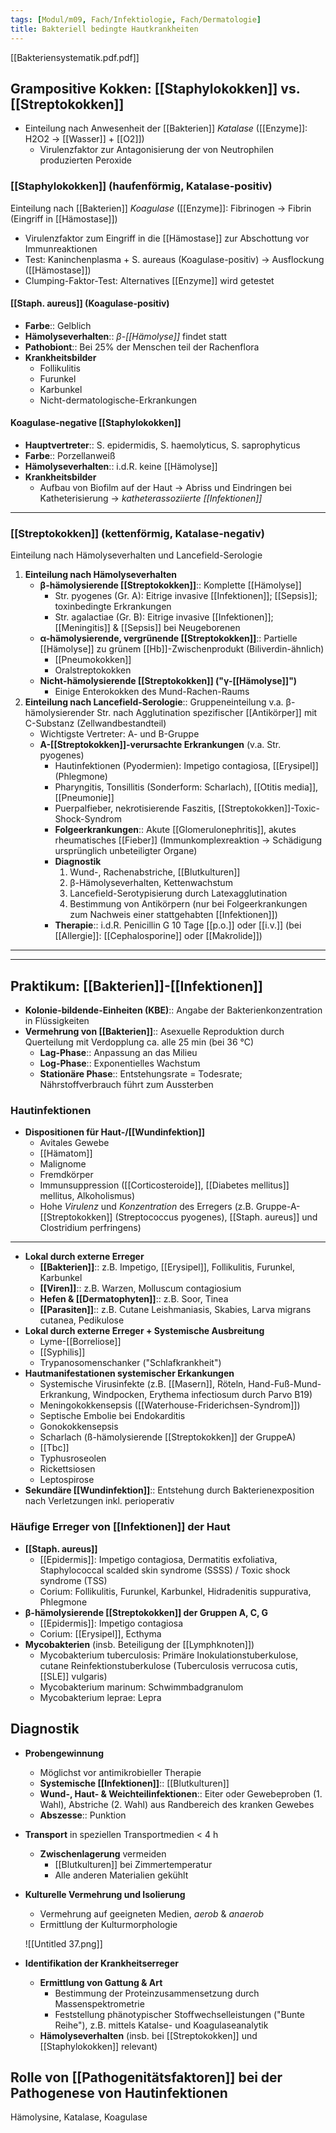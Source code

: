 ```yaml
---
tags: [Modul/m09, Fach/Infektiologie, Fach/Dermatologie]
title: Bakteriell bedingte Hautkrankheiten
---
```


[[Bakteriensystematik.pdf.pdf]]

## Grampositive Kokken: [[Staphylokokken]] vs. [[Streptokokken]]

- Einteilung nach Anwesenheit der [[Bakterien]] *Katalase* ([[Enzyme]]: H2O2 → [[Wasser]] + [[O2]])
    - Virulenzfaktor zur Antagonisierung der von Neutrophilen produzierten Peroxide

### [[Staphylokokken]] (haufenförmig, Katalase-positiv)

Einteilung nach [[Bakterien]] *Koagulase* ([[Enzyme]]: Fibrinogen → Fibrin (Eingriff in [[Hämostase]])

- Virulenzfaktor zum Eingriff in die [[Hämostase]] zur Abschottung vor Immunreaktionen
- Test: Kaninchenplasma + S. aureaus (Koagulase-positiv) → Ausflockung ([[Hämostase]])
- Clumping-Faktor-Test: Alternatives [[Enzyme]] wird getestet

#### [[Staph. aureus]] (Koagulase-positiv)

- **Farbe**:: Gelblich
- **Hämolyseverhalten**:: *β-[[Hämolyse]]* findet statt
- **Pathobiont**:: Bei 25% der Menschen teil der Rachenflora
- **Krankheitsbilder**
    - Follikulitis
    - Furunkel
    - Karbunkel
    - Nicht-dermatologische-Erkrankungen

#### Koagulase-negative [[Staphylokokken]]

- **Hauptvertreter**:: S. epidermidis, S. haemolyticus, S. saprophyticus
- **Farbe**:: Porzellanweiß
- **Hämolyseverhalten**:: i.d.R. keine [[Hämolyse]]
- **Krankheitsbilder**
    - Aufbau von Biofilm auf der Haut → Abriss und Eindringen bei Katheterisierung → *katheterassoziierte [[Infektionen]]*


---

### [[Streptokokken]] (kettenförmig, Katalase-negativ)

Einteilung nach Hämolyseverhalten und Lancefield-Serologie

1. **Einteilung nach Hämolyseverhalten**
    - **β-hämolysierende [[Streptokokken]]**:: Komplette [[Hämolyse]]
        - Str. pyogenes (Gr. A): Eitrige invasive [[Infektionen]]; [[Sepsis]]; toxinbedingte Erkrankungen
        - Str. agalactiae (Gr. B): Eitrige invasive [[Infektionen]]; [[Meningitis]] & [[Sepsis]] bei Neugeborenen
    - **α-hämolysierende, vergrünende [[Streptokokken]]**:: Partielle [[Hämolyse]] zu grünem [[Hb]]-Zwischenprodukt (Biliverdin-ähnlich)
        - [[Pneumokokken]]
        - Oralstreptokokken
    - **Nicht-hämolysierende [[Streptokokken]] ("γ-[[Hämolyse]]")**
        - Einige Enterokokken des Mund-Rachen-Raums
2. **Einteilung nach Lancefield-Serologie**:: Gruppeneinteilung v.a. β-hämolysierender Str. nach Agglutination spezifischer [[Antikörper]] mit C-Substanz (Zellwandbestandteil)
    - Wichtigste Vertreter: A- und B-Gruppe
    - **A-[[Streptokokken]]-verursachte Erkrankungen** (v.a. Str. pyogenes)
        - Hautinfektionen (Pyodermien): Impetigo contagiosa, [[Erysipel]] (Phlegmone)
        - Pharyngitis, Tonsillitis (Sonderform: Scharlach), [[Otitis media]], [[Pneumonie]]
        - Puerpalfieber, nekrotisierende Faszitis, [[Streptokokken]]-Toxic-Shock-Syndrom
        - **Folgeerkrankungen**:: Akute [[Glomerulonephritis]], akutes rheumatisches [[Fieber]] (Immunkomplexreaktion → Schädigung ursprünglich unbeteiligter Organe)
        - **Diagnostik**
            1. Wund-, Rachenabstriche, [[Blutkulturen]]
            2. β-Hämolyseverhalten, Kettenwachstum
            3. Lancefield-Serotypisierung durch Latexagglutination
            4. Bestimmung von Antikörpern (nur bei Folgeerkrankungen zum Nachweis einer stattgehabten [[Infektionen]])
        - **Therapie**:: i.d.R. Penicillin G 10 Tage [[p.o.]] oder [[i.v.]] (bei [[Allergie]]: [[Cephalosporine]] oder [[Makrolide]])


---



---

## Praktikum: [[Bakterien]]-[[Infektionen]]

- **Kolonie-bildende-Einheiten (KBE)**:: Angabe der Bakterienkonzentration in Flüssigkeiten
- **Vermehrung von [[Bakterien]]**:: Asexuelle Reproduktion durch Querteilung mit Verdopplung ca. alle 25 min (bei 36 °C)
    - **Lag-Phase**:: Anpassung an das Milieu
    - **Log-Phase**:: Exponentielles Wachstum
    - **Stationäre Phase**:: Entstehungsrate = Todesrate; Nährstoffverbrauch führt zum Aussterben


### Hautinfektionen

- **Dispositionen für Haut-/[[Wundinfektion]]**
    - Avitales Gewebe
    - [[Hämatom]]
    - Malignome
    - Fremdkörper
    - Immunsuppression ([[Corticosteroide]], [[Diabetes mellitus]] mellitus, Alkoholismus)
    - Hohe *Virulenz* und *Konzentration* des Erregers (z.B. Gruppe-A-[[Streptokokken]] (Streptococcus pyogenes), [[Staph. aureus]] und Clostridium perfringens)


---

- **Lokal durch externe Erreger**
    - **[[Bakterien]]**:: z.B. Impetigo, [[Erysipel]], Follikulitis, Furunkel, Karbunkel
    - **[[Viren]]**:: z.B. Warzen, Molluscum contagiosium
    - **Hefen & [[Dermatophyten]]**:: z.B. Soor, Tinea
    - **[[Parasiten]]**:: z.B. Cutane Leishmaniasis, Skabies, Larva migrans cutanea, Pedikulose
- **Lokal durch externe Erreger + Systemische Ausbreitung**
    - Lyme-[[Borreliose]]
    - [[Syphilis]]
    - Trypanosomenschanker ("Schlafkrankheit")
- **Hautmanifestationen systemischer Erkankungen**
    - Systemische Virusinfekte (z.B. [[Masern]], Röteln, Hand-Fuß-Mund-Erkrankung, Windpocken, Erythema infectiosum durch Parvo B19)
    - Meningokokkensepsis ([[Waterhouse-Friderichsen-Syndrom]])
    - Septische Embolie bei Endokarditis
    - Gonokokkensepsis
    - Scharlach (ß-hämolysierende [[Streptokokken]] der GruppeA)
    - [[Tbc]]
    - Typhusroseolen
    - Rickettsiosen
    - Leptospirose
- **Sekundäre [[Wundinfektion]]**:: Entstehung durch Bakterienexposition nach Verletzungen inkl. perioperativ

### Häufige Erreger von [[Infektionen]] der Haut

- **[[Staph. aureus]]**
    - [[Epidermis]]: Impetigo contagiosa, Dermatitis exfoliativa, Staphylococcal scalded skin syndrome (SSSS) / Toxic shock syndrome (TSS)
    - Corium: Follikulitis, Furunkel, Karbunkel, Hidradenitis suppurativa, Phlegmone
- **β-hämolysierende [[Streptokokken]] der Gruppen A, C, G**
    - [[Epidermis]]: Impetigo contagiosa
    - Corium: [[Erysipel]], Ecthyma
- **Mycobakterien** (insb. Beteiligung der [[Lymphknoten]])
    - Mycobakterium tuberculosis: Primäre Inokulationstuberkulose, cutane Reinfektionstuberkulose (Tuberculosis verrucosa cutis, [[SLE]] vulgaris)
    - Mycobakterium marinum: Schwimmbadgranulom
    - Mycobakterium leprae: Lepra

## Diagnostik

- **Probengewinnung**
    - Möglichst vor antimikrobieller Therapie
    - **Systemische [[Infektionen]]**:: [[Blutkulturen]]
    - **Wund-, Haut- & Weichteilinfektionen**:: Eiter oder Gewebeproben (1. Wahl), Abstriche (2. Wahl) aus Randbereich des kranken Gewebes
    - **Abszesse**:: Punktion
- **Transport** in speziellen Transportmedien < 4 h
    - **Zwischenlagerung** vermeiden
        - [[Blutkulturen]] bei Zimmertemperatur
        - Alle anderen Materialien gekühlt
- **Kulturelle Vermehrung und Isolierung**
    - Vermehrung auf geeigneten Medien, *aerob* & *anaerob*
    - Ermittlung der Kulturmorphologie

    ![[Untitled 37.png]]

- **Identifikation der Krankheitserreger**
    - **Ermittlung von Gattung & Art**
        - Bestimmung der Proteinzusammensetzung durch Massenspektrometrie
        - Feststellung phänotypischer Stoffwechselleistungen ("Bunte Reihe"), z.B. mittels Katalse- und Koagulaseanalytik
    - **Hämolyseverhalten** (insb. bei [[Streptokokken]] und [[Staphylokokken]] relevant)

## Rolle von [[Pathogenitätsfaktoren]] bei der Pathogenese von Hautinfektionen

Hämolysine, Katalase, Koagulase


